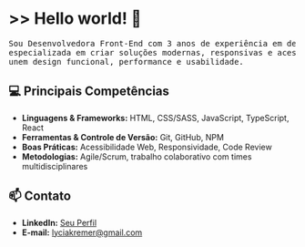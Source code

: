 # >> Hello world! 👋
<pre>
Sou Desenvolvedora Front-End com 3 anos de experiência em desenvolvimento web, 
especializada em criar soluções modernas, responsivas e acessíveis que 
unem design funcional, performance e usabilidade.
</pre>

## 💻 Principais Competências  

- **Linguagens & Frameworks:** HTML, CSS/SASS, JavaScript, TypeScript, React  
- **Ferramentas & Controle de Versão:** Git, GitHub, NPM  
- **Boas Práticas:** Acessibilidade Web, Responsividade, Code Review  
- **Metodologias:** Agile/Scrum, trabalho colaborativo com times multidisciplinares  

## 📫 Contato  

- **LinkedIn:** [Seu Perfil](https://www.linkedin.com/in/lyciakremer/)  
- **E-mail:** lyciakremer@gmail.com  
